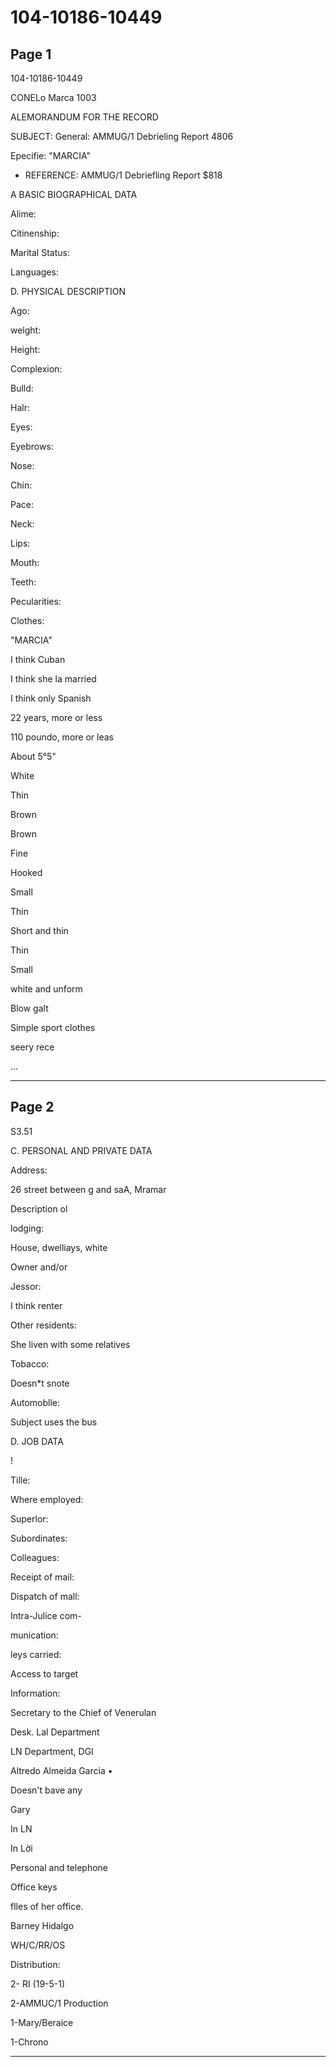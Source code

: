 # 104-10186-10449

## Page 1

104-10186-10449

CONELo Marca 1003

ALEMORANDUM FOR THE RECORD

SUBJECT: General: AMMUG/1 Debrieling Report 4806

Epecifie: "MARCIA"

- REFERENCE: AMMUG/1 Debriefling Report $818

A BASIC BIOGRAPHICAL DATA

Alime:

Citinenship:

Marital Status:

Languages:

D. PHYSICAL DESCRIPTION

Ago:

welght:

Height:

Complexion:

Bulld:

Halr:

Eyes:

Eyebrows:

Nose:

Chin:

Pace:

Neck:

Lips:

Mouth:

Teeth:

Pecularities:

Clothes:

"MARCIA"

I think Cuban

I think she la married

I think only Spanish

22 years, more or less

110 poundo, more or leas

About 5°5"

White

Thin

Brown

Brown

Fine

Hooked

Small

Thin

Short and thin

Thin

Small

white and unform

Blow galt

Simple sport clothes

seery rece

...

---

## Page 2

S3.51

C. PERSONAL AND PRIVATE DATA

Address:

26 street between g and saA, Mramar

Description ol

lodging:

House, dwelliays, white

Owner and/or

Jessor:

I think renter

Other residents:

She liven with some relatives

Tobacco:

Doesn*t snote

Automoblle:

Subject uses the bus

D. JOB DATA

!

Tille:

Where employed:

Superlor:

Subordinates:

Colleagues:

Receipt of mail:

Dispatch of mall:

Intra-Julice com-

munication:

leys carried:

Access to target

Information:

Secretary to the Chief of Venerulan

Desk. Lal Department

LN Department, DGI

Altredo Almeida Garcia •

Doesn't bave any

Gary

In LN

In Lời

Personal and telephone

Office keys

flles of her office.

Barney Hidalgo

WH/C/RR/OS

Distribution:

2- RI (19-5-1)

2-AMMUC/1 Production

1-Mary/Beraice

1-Chrono

---

